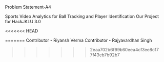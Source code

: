 Problem Statement-A4

Sports Video Analytics for Ball Tracking and Player Identification Our Project for HackJKLU 3.0

<<<<<<< HEAD




=======
Contributor - Riyansh Verma 
Contributor - Rajyavardhan Singh 
>>>>>>> 2eaa702b6f99b60eea4cf3ee8c177f43eb7b92b7

